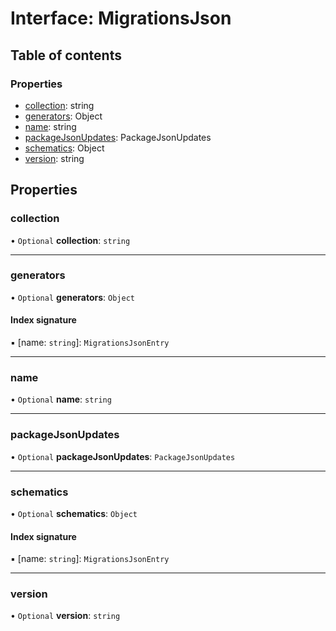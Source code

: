 # Interface: MigrationsJson

## Table of contents

### Properties

- [collection](/reference/core-api/devkit/documents/MigrationsJson#collection): string
- [generators](/reference/core-api/devkit/documents/MigrationsJson#generators): Object
- [name](/reference/core-api/devkit/documents/MigrationsJson#name): string
- [packageJsonUpdates](/reference/core-api/devkit/documents/MigrationsJson#packagejsonupdates): PackageJsonUpdates
- [schematics](/reference/core-api/devkit/documents/MigrationsJson#schematics): Object
- [version](/reference/core-api/devkit/documents/MigrationsJson#version): string

## Properties

### collection

• `Optional` **collection**: `string`

---

### generators

• `Optional` **generators**: `Object`

#### Index signature

▪ [name: `string`]: `MigrationsJsonEntry`

---

### name

• `Optional` **name**: `string`

---

### packageJsonUpdates

• `Optional` **packageJsonUpdates**: `PackageJsonUpdates`

---

### schematics

• `Optional` **schematics**: `Object`

#### Index signature

▪ [name: `string`]: `MigrationsJsonEntry`

---

### version

• `Optional` **version**: `string`
